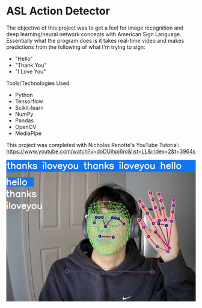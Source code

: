# ASL Action Detector

The objective of this project was to get a feel for image recognition and deep learning/neural network concepts with American Sign Language. Essentially what the program does is it takes real-time video and makes predictions from the following of what I'm trying to sign:
- "Hello"
- "Thank You"
- "I Love You"

Tools/Technologies Used:
- Python
- Tensorflow
- Scikit-learn
- NumPy
- Pandas
- OpenCV
- MediaPipe

This project was completed with Nicholas Renotte's YouTube Tutorial: 
https://www.youtube.com/watch?v=doDUihpj6ro&list=LL&index=2&t=3964s

![alt text](https://github.com/jobcabanto/ASL-Action-Detector/blob/main/res/asl_visual2.png)
